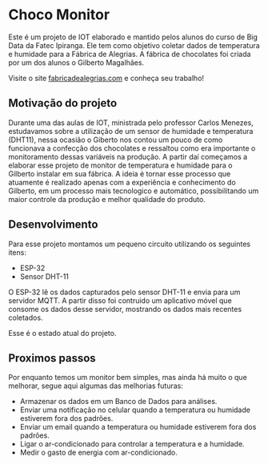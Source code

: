 # Choco Monitor

Este é um projeto de IOT elaborado e mantido pelos alunos do curso de Big Data da Fatec Ipiranga. Ele tem como objetivo coletar dados de temperatura e humidade para a Fábrica de Alegrias. A fábrica de chocolates foi criada por um dos alunos o Gilberto Magalhães.

Visite o site [fabricadealegrias.com](https://www.fabricadealegrias.com/) e conheça seu trabalho!

## Motivação do projeto

Durante uma das aulas de IOT, ministrada pelo professor Carlos Menezes, estudavamos sobre a utilização de um sensor de humidade e temperatura (DHT11), nessa ocasião o Giberto nos contou um pouco de como funcionava a confecção dos chocolates e ressaltou como era importante o monitoramento dessas variáveis na produção. A partir daí começamos a elaborar esse projeto de monitor de temperatura e humidade para o Gilberto instalar em sua fábrica. A ideia é tornar esse processo que atuamente é realizado apenas com a experiência e conhecimento do Gilberto, em um processo mais tecnologico e automático, possibilitando um maior controle da produção e melhor qualidade do produto.

## Desenvolvimento

Para esse projeto montamos um pequeno circuito utilizando os seguintes itens:

* ESP-32
* Sensor DHT-11

O ESP-32 lê os dados capturados pelo sensor DHT-11 e envia para um servidor MQTT. A partir disso foi contruido um aplicativo móvel que consome os dados desse servidor, mostrando os dados mais recentes coletados.

Esse é o estado atual do projeto.

## Proximos passos

Por enquanto temos um monitor bem simples, mas ainda há muito o que melhorar, segue aqui algumas das melhorias futuras:

* Armazenar os dados em um Banco de Dados para análises.
* Enviar uma notificação no celular quando a temperatura ou humidade estiverem fora dos padrões.
* Enviar um email quando a temperatura ou humidade estiverem fora dos padrões.
* Ligar o ar-condicionado para controlar a temperatura e a humidade.
* Medir o gasto de energia com ar-condicionado. 